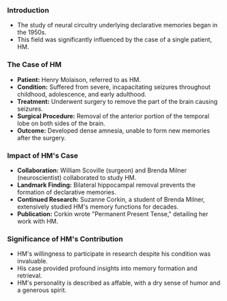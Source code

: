 
### Introduction

- The study of neural circuitry underlying declarative memories began in the 1950s.
- This field was significantly influenced by the case of a single patient, HM.

### The Case of HM

- **Patient:** Henry Molaison, referred to as HM.
- **Condition:** Suffered from severe, incapacitating seizures throughout childhood, adolescence, and early adulthood.
- **Treatment:** Underwent surgery to remove the part of the brain causing seizures.
- **Surgical Procedure:** Removal of the anterior portion of the temporal lobe on both sides of the brain.
- **Outcome:** Developed dense amnesia, unable to form new memories after the surgery.

### Impact of HM's Case

- **Collaboration:** William Scoville (surgeon) and Brenda Milner (neuroscientist) collaborated to study HM.
- **Landmark Finding:** Bilateral hippocampal removal prevents the formation of declarative memories.
- **Continued Research:** Suzanne Corkin, a student of Brenda Milner, extensively studied HM's memory functions for decades.
- **Publication:** Corkin wrote "Permanent Present Tense," detailing her work with HM.

### Significance of HM's Contribution

- HM's willingness to participate in research despite his condition was invaluable.
- His case provided profound insights into memory formation and retrieval.
- HM's personality is described as affable, with a dry sense of humor and a generous spirit.

